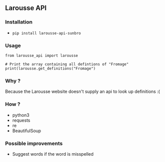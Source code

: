 ## Larousse API

### Installation
* `pip install larousse-api-sunbro`

### Usage
```python3
from larousse_api import larousse

# Print the array containing all defintions of "Fromage"
print(larousse.get_definitions("Fromage")
```

### Why ?
Because the Larousse website doesn't supply an api to look up definitions :(

### How ?
* python3
* requests
* re
* BeautifulSoup

### Possible improvements
* Suggest words if the word is misspelled
